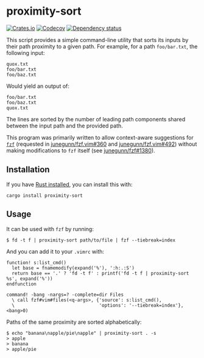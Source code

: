 # proximity-sort

[![Crates.io](https://img.shields.io/crates/v/proximity-sort.svg)](https://crates.io/crates/proximity-sort)
[![Codecov](https://codecov.io/github/jonhoo/proximity-sort/coverage.svg?branch=master)](https://codecov.io/gh/jonhoo/proximity-sort)
[![Dependency status](https://deps.rs/repo/github/jonhoo/proximity-sort/status.svg)](https://deps.rs/repo/github/jonhoo/proximity-sort)

This script provides a simple command-line utility that sorts its inputs
by their path proximity to a given path. For example, for a path
`foo/bar.txt`, the following input:

```
quox.txt
foo/bar.txt
foo/baz.txt
```

Would yield an output of:

```
foo/bar.txt
foo/baz.txt
quox.txt
```

The lines are sorted by the number of leading path components shared
between the input path and the provided path.

This program was primarily written to allow context-aware suggestions
for [`fzf`](https://github.com/junegunn/fzf) (requested in
[junegunn/fzf.vim#360](https://github.com/junegunn/fzf.vim/issues/360)
and
[junegunn/fzf.vim#492](https://github.com/junegunn/fzf.vim/issues/492))
without making modifications to `fzf` itself (see
[junegunn/fzf#1380](https://github.com/junegunn/fzf/pull/1380)).

## Installation

If you have [Rust installed](https://www.rust-lang.org/tools/install), you can
install this with:

```shell
cargo install proximity-sort
```

## Usage

It can be used with `fzf` by running:

```console
$ fd -t f | proximity-sort path/to/file | fzf --tiebreak=index
```

And you can add it to your `.vimrc` with:

```vim
function! s:list_cmd()
  let base = fnamemodify(expand('%'), ':h:.:S')
  return base == '.' ? 'fd -t f' : printf('fd -t f | proximity-sort %s', expand('%'))
endfunction

command! -bang -nargs=? -complete=dir Files
  \ call fzf#vim#files(<q-args>, {'source': s:list_cmd(),
  \                               'options': '--tiebreak=index'}, <bang>0)
```

Paths of the same proximity are sorted alphabetically:

```console
$ echo "banana\napple/pie\napple" | proximity-sort . -s
> apple
> banana
> apple/pie
```
